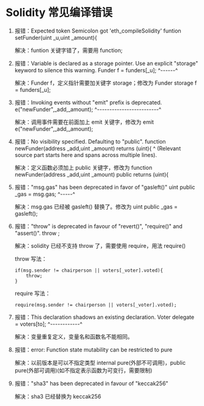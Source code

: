 # Solidity 常见编译错误

1. 报错：Expected token Semicolon got 'eth_compileSolidity' funtion setFunder(uint _u,uint _amount){
   
   解决：funtion 关键字错了，需要用 function;

2. 报错：Variable is declared as a storage pointer. Use an explicit "storage" keyword to silence this warning. Funder f = funders[_u]; ^------^

    解决：Funder f，定义指针需要加关键字 storage；修改为 Funder storage f = funders[_u];

3. 报错：Invoking events without "emit" prefix is deprecated. e("newFunder",_add,_amount); ^-------------------------^

    解决：调用事件需要在前面加上 emit 关键字，修改为 emit e("newFunder",_add,_amount);

4. 报错：No visibility specified. Defaulting to "public". function newFunder(address _add,uint _amount) returns (uint){ ^ (Relevant source part starts here and spans across multiple lines).

    解决：定义函数必须加上 public 关键字，修改为 function newFunder(address _add,uint _amount) public returns (uint){

5. 报错："msg.gas" has been deprecated in favor of "gasleft()" uint public _gas = msg.gas; ^-----^

    解决：msg.gas 已经被 gasleft() 替换了。修改为 uint public _gas = gasleft();

6. 报错："throw" is deprecated in favour of "revert()", "require()" and "assert()". throw ;

    解决：solidity 已经不支持 throw 了，需要使用 require，用法 require()
    
    throw 写法：

    ```solidity
    if(msg.sender != chairperson || voters[_voter].voted){
        throw;
    }
    ```

    require 写法：
    
    ```solidity
    require(msg.sender != chairperson || voters[_voter].voted);
    ```

7. 报错：This declaration shadows an existing declaration. Voter delegate = voters[to]; ^------------^

    解决：变量重复定义，变量名和函数名不能相同。

8. 报错：error: Function state mutability can be restricted to pure

    解决：以前版本是可以不指定类型 internal pure(外部不可调用)，public pure(外部可调用)(如不指定表示函数为可变行，需要限制)
9.  报错："sha3" has been deprecated in favour of "keccak256"

    解决：sha3 已经替换为 keccak256
